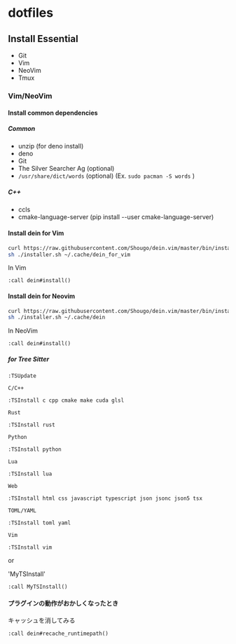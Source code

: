 # dotfiles

## Install Essential

- Git
- Vim
- NeoVim
- Tmux

### Vim/NeoVim

#### Install common dependencies

##### Common

- unzip (for deno install)
- deno
- Git
- The Silver Searcher Ag (optional)
- `/usr/share/dict/words` (optional) (Ex. `sudo pacman -S words` )

##### C++

- ccls
- cmake-language-server (pip install --user cmake-language-server)

#### Install dein for Vim

```bash
curl https://raw.githubusercontent.com/Shougo/dein.vim/master/bin/installer.sh > installer.sh
sh ./installer.sh ~/.cache/dein_for_vim
```

In Vim

```
:call dein#install()
```

#### Install dein for Neovim

```bash
curl https://raw.githubusercontent.com/Shougo/dein.vim/master/bin/installer.sh > installer.sh
sh ./installer.sh ~/.cache/dein
```

In NeoVim

```
:call dein#install()
```

##### for Tree Sitter
```
:TSUpdate
```

`C/C++`
```
:TSInstall c cpp cmake make cuda glsl
```

`Rust`
```
:TSInstall rust
```

`Python`
```
:TSInstall python
```

`Lua`
```
:TSInstall lua
```

`Web`
```
:TSInstall html css javascript typescript json jsonc json5 tsx
```

`TOML/YAML` 
```
:TSInstall toml yaml
```

`Vim`
```
:TSInstall vim
```

or

'MyTSInstall'
```
:call MyTSInstall()
```

#### プラグインの動作がおかしくなったとき

キャッシュを消してみる

```
:call dein#recache_runtimepath()
```
